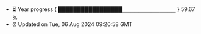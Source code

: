 - ⏳ Year progress { █████████████████▁▁▁▁▁▁▁▁▁▁▁▁▁ } 59.67 %
- ⏰ Updated on Tue, 06 Aug 2024 09:20:58 GMT

